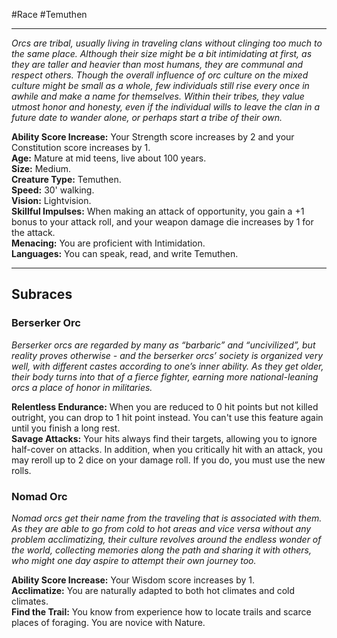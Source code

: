 #Race #Temuthen
- - -
_Orcs are tribal, usually living in traveling clans without clinging too much to the same place. Although their size might be a bit intimidating at first, as they are taller and heavier than most humans, they are communal and respect others. Though the overall influence of orc culture on the mixed culture might be small as a whole, few individuals still rise every once in awhile and make a name for themselves. Within their tribes, they value utmost honor and honesty, even if the individual wills to leave the clan in a future date to wander alone, or perhaps start a tribe of their own._
 
**Ability Score Increase:** Your Strength score increases by 2 and your Constitution score increases by 1.  
**Age:** Mature at mid teens, live about 100 years.  
**Size:** Medium.  
**Creature Type:** Temuthen.  
**Speed:** 30' walking.  
**Vision:** Lightvision.  
**Skillful Impulses:** When making an attack of opportunity, you gain a +1 bonus to your attack roll, and your weapon damage die increases by 1 for the attack.  
**Menacing:** You are proficient with Intimidation.  
**Languages:** You can speak, read, and write Temuthen.
- - -
## Subraces
### Berserker Orc
 
_Berserker orcs are regarded by many as “barbaric” and “uncivilized”, but reality proves otherwise - and the berserker orcs’ society is organized very well, with different castes according to one’s inner ability. As they get older, their body turns into that of a fierce fighter, earning more national-leaning orcs a place of honor in militaries._
 
**Relentless Endurance:** When you are reduced to 0 hit points but not killed outright, you can drop to 1 hit point instead. You can't use this feature again until you finish a long rest.  
**Savage Attacks:** Your hits always find their targets, allowing you to ignore half-cover on attacks. In addition, when you critically hit with an attack, you may reroll up to 2 dice on your damage roll. If you do, you must use the new rolls.
 
### Nomad Orc
 
_Nomad orcs get their name from the traveling that is associated with them. As they are able to go from cold to hot areas and vice versa without any problem acclimatizing, their culture revolves around the endless wonder of the world, collecting memories along the path and sharing it with others, who might one day aspire to attempt their own journey too._
 
**Ability Score Increase:** Your Wisdom score increases by 1.  
**Acclimatize:** You are naturally adapted to both hot climates and cold climates.  
**Find the Trail:** You know from experience how to locate trails and scarce places of foraging. You are novice with Nature.
